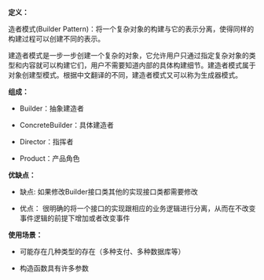 **定义：**

造者模式(Builder Pattern)：将一个复杂对象的构建与它的表示分离，使得同样的构建过程可以创建不同的表示。

建造者模式是一步一步创建一个复杂的对象，它允许用户只通过指定复杂对象的类型和内容就可以构建它们，用户不需要知道内部的具体构建细节。建造者模式属于对象创建型模式。根据中文翻译的不同，建造者模式又可以称为生成器模式。

**组成：**
* Builder：抽象建造者

* ConcreteBuilder：具体建造者

* Director：指挥者

* Product：产品角色

**优缺点：**

* 缺点: 如果修改Builder接口类其他的实现接口类都需要修改

* 优点： 很明确的将一个接口的实现跟相应的业务逻辑进行分离，从而在不改变事件逻辑的前提下增加或者改变事件

**使用场景：**

* 可能存在几种类型的存在（多种支付、多种数据库等）

* 构造函数具有许多参数
